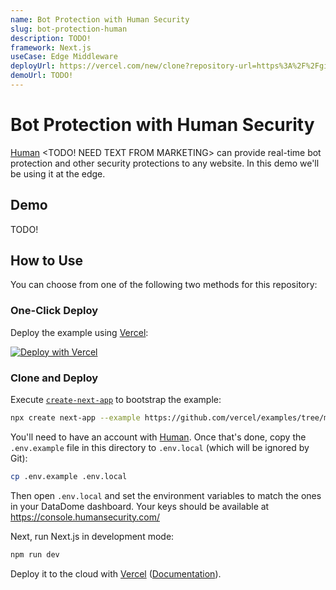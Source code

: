 ```yaml
---
name: Bot Protection with Human Security
slug: bot-protection-human
description: TODO!
framework: Next.js
useCase: Edge Middleware
deployUrl: https://vercel.com/new/clone?repository-url=https%3A%2F%2Fgithub.com%2Fpxjohnny%2Fvercel-examples%2Ftree%2Fmain%2Fedge-middleware%2Fbot-protection-human&env=PX_APP_ID,PX_COOKIE_SECRET,PX_AUTH_TOKEN&project-name=bot-protection-human&repository-name=bot-protection-human
demoUrl: TODO!
---
```


# Bot Protection with Human Security

[Human](https://humansecurity.com/) <TODO! NEED TEXT FROM MARKETING> can provide real-time bot protection and other security protections to any website. In this demo we'll be using it at the edge.

## Demo

TODO!

## How to Use

You can choose from one of the following two methods for this repository:

### One-Click Deploy

Deploy the example using [Vercel](https://vercel.com?utm_source=github&utm_medium=readme):

[![Deploy with Vercel](https://vercel.com/button)](https://vercel.com/new/clone?repository-url=https%3A%2F%2Fgithub.com%2Fpxjohnny%2Fvercel-examples%2Ftree%2Fmain%2Fedge-middleware%2Fbot-protection-human&env=PX_APP_ID,PX_COOKIE_SECRET,PX_AUTH_TOKEN&project-name=bot-protection-human&repository-name=bot-protection-human)

### Clone and Deploy

Execute [`create-next-app`](https://github.com/vercel/next.js/tree/canary/packages/create-next-app) to bootstrap the example:

```bash
npx create next-app --example https://github.com/vercel/examples/tree/main/edge-middleware/bot-protection-human bot-protection-human-example
```

You'll need to have an account with [Human](https://humansecurity.com). Once that's done, copy the `.env.example` file in this directory to `.env.local` (which will be ignored by Git):

```bash
cp .env.example .env.local
```

Then open `.env.local` and set the environment variables to match the ones in your DataDome dashboard. Your keys should be available at https://console.humansecurity.com/

Next, run Next.js in development mode:

```bash
npm run dev
```

Deploy it to the cloud with [Vercel](https://vercel.com/new?utm_source=github&utm_medium=readme&utm_campaign=edge-middleware-eap) ([Documentation](https://nextjs.org/docs/deployment)).
